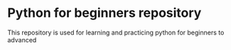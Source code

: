 # Python for beginners repository
This repository is used for learning and practicing python for beginners to advanced 
